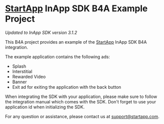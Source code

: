 [StartApp][] InApp SDK B4A Example Project
======================================

*Updated to InApp SDK version 3.1.2*

This B4A project provides an example of the [StartApp][] InApp SDK B4A integration.

The example application contains the following ads:

* Splash
* Interstitial
* Rewarded Video
* Banner
* Exit ad for exiting the application with the back button

When integrating the SDK with your application, please make sure to follow the integration manual which comes with the SDK. Don't forget to use your application id when initializing the SDK.


For any question or assistance, please contact us at support@startapp.com.

[StartApp]: http://www.startapp.com